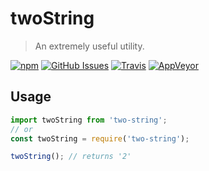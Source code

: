 # twoString

> An extremely useful utility.

[![npm](https://img.shields.io/npm/v/two-string.svg)](https://npmjs.com/packages/two-string)
[![GitHub Issues](https://img.shields.io/github/issues/theneva/two-string.svg)](https://github.com/theneva/two-string/issues)
[![Travis](https://travis-ci.org/theneva/two-string.svg?branch=master)](https://travis-ci.org/theneva/two-string)
[![AppVeyor](https://ci.appveyor.com/api/projects/status/ps1v4exs2py8831e?svg=true)](https://ci.appveyor.com/project/theneva/two-string)


## Usage

```js
import twoString from 'two-string';
// or
const twoString = require('two-string');

twoString(); // returns '2'
```
